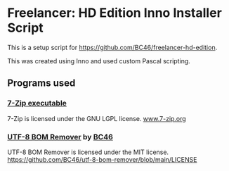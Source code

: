 # Freelancer: HD Edition Inno Installer Script

This is a setup script for https://github.com/BC46/freelancer-hd-edition.

This was created using Inno and used custom Pascal scripting.

## Programs used
### [7-Zip executable](https://www.7-zip.org/download.html)
7-Zip is licensed under the GNU LGPL license. www.7-zip.org

### [UTF-8 BOM Remover](https://github.com/BC46/utf-8-bom-remover) by [BC46](https://github.com/BC46)
UTF-8 BOM Remover is licensed under the MIT license. https://github.com/BC46/utf-8-bom-remover/blob/main/LICENSE
